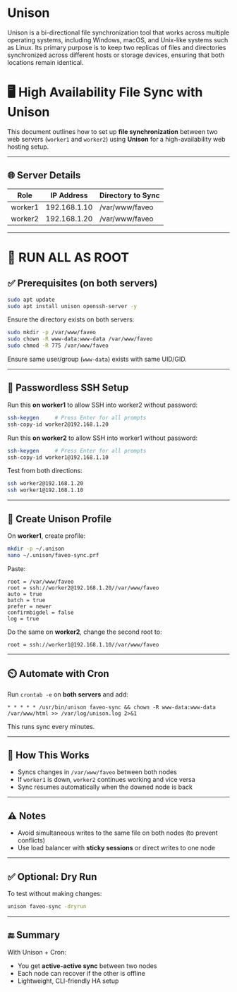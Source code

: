 # Unison
Unison is a bi-directional file synchronization tool that works across multiple operating systems, including Windows, macOS, and Unix-like systems such as Linux. Its primary purpose is to keep two replicas of files and directories synchronized across different hosts or storage devices, ensuring that both locations remain identical.

# 🖥️ High Availability File Sync with Unison

This document outlines how to set up **file synchronization** between two web servers (`worker1` and `worker2`) using **Unison** for a high-availability web hosting setup.

---

## 🌐 Server Details

| Role       | IP Address       | Directory to Sync     |
|------------|------------------|------------------------|
| worker1    | 192.168.1.10    | /var/www/faveo         |
| worker2    | 192.168.1.20     | /var/www/faveo         |

---

# 🚨  RUN ALL AS ROOT 

## ✅ Prerequisites (on both servers)

```bash
sudo apt update
sudo apt install unison openssh-server -y
```

Ensure the directory exists on both servers:

```bash
sudo mkdir -p /var/www/faveo
sudo chown -R www-data:www-data /var/www/faveo
sudo chmod -R 775 /var/www/faveo
```

Ensure same user/group (`www-data`) exists with same UID/GID.

---

## 🔐 Passwordless SSH Setup

Run this **on worker1** to allow SSH into worker2 without password:

```bash
ssh-keygen     # Press Enter for all prompts
ssh-copy-id worker2@192.168.1.20
```

Run this **on worker2** to allow SSH into worker1 without password:

```bash
ssh-keygen     # Press Enter for all prompts
ssh-copy-id worker1@192.168.1.10
```

Test from both directions:

```bash
ssh worker2@192.168.1.20
ssh worker1@192.168.1.10
```

---

## 📄 Create Unison Profile

On **worker1**, create profile:

```bash
mkdir -p ~/.unison
nano ~/.unison/faveo-sync.prf
```

Paste:

```
root = /var/www/faveo
root = ssh://worker2@192.168.1.20//var/www/faveo
auto = true
batch = true
prefer = newer
confirmbigdel = false
log = true
```

Do the same on **worker2**, change the second root to:

```
root = ssh://worker1@192.168.1.10//var/www/faveo
```

---

## ⏲️ Automate with Cron

Run `crontab -e` on **both servers** and add:

```
* * * * * /usr/bin/unison faveo-sync && chown -R www-data:www-data /var/www/html >> /var/log/unison.log 2>&1
```

This runs sync every minutes.

---

## 🔄 How This Works

- Syncs changes in `/var/www/faveo` between both nodes
- If `worker1` is down, `worker2` continues working and vice versa
- Sync resumes automatically when the downed node is back

---

## ⚠️ Notes

- Avoid simultaneous writes to the same file on both nodes (to prevent conflicts)
- Use load balancer with **sticky sessions** or direct writes to one node

---

## ✅ Optional: Dry Run

To test without making changes:

```bash
unison faveo-sync -dryrun
```

---

## 🔚 Summary

With Unison + Cron:
- You get **active-active sync** between two nodes
- Each node can recover if the other is offline
- Lightweight, CLI-friendly HA setup
